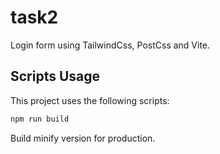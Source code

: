 # task2

Login form using TailwindCss, PostCss and Vite.

## Scripts Usage

This project uses the following scripts:

```bash
npm run build
```

Build minify version for production.
